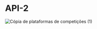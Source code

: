 # API-2
![Cópia de plataformas de competições (1)](https://user-images.githubusercontent.com/89526250/183133617-ba2d5c12-9b9d-4c0a-9422-89fcb22a8caa.png)

